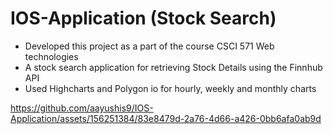 # IOS-Application (Stock Search)
- Developed this project as a part of the course CSCI 571 Web technologies
- A stock search application for retrieving Stock Details using the Finnhub API
- Used Highcharts and Polygon io for hourly, weekly and monthly charts 

https://github.com/aayushis9/IOS-Application/assets/156251384/83e8479d-2a76-4d66-a426-0bb6afa0ab9d

